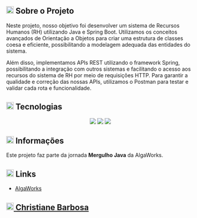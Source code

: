 <h2><img width="20px" src="https://github.com/christianebs/christianebs/assets/108686840/45469bba-2011-45d3-8d45-d03d56753e32"> Sobre o Projeto </h2>

Neste projeto, nosso objetivo foi desenvolver um sistema de Recursos Humanos (RH) utilizando Java e Spring Boot. Utilizamos os conceitos avançados de Orientação a Objetos para criar uma estrutura de classes coesa e eficiente, possibilitando a modelagem adequada das entidades do sistema.

Além disso, implementamos APIs REST utilizando o framework Spring, possibilitando a integração com outros sistemas e facilitando o acesso aos recursos do sistema de RH por meio de requisições HTTP. Para garantir a qualidade e correção das nossas APIs, utilizamos o Postman para testar e validar cada rota e funcionalidade.

<h2><img width="20px" src="https://github.com/christianebs/christianebs/assets/108686840/c3873651-a26c-4982-8a1f-61306770030e"> Tecnologias </h2>

<p align="center">
  <img src="https://img.shields.io/badge/java-0D1117?style=for-the-badge&logo=openjdk&logoColor=CC6699">
  <img src="https://img.shields.io/badge/spring-0D1117.svg?style=for-the-badge&logo=spring&logoColor=CC6699">
  <img src="https://img.shields.io/badge/Postman-0D1117?style=for-the-badge&logo=postman&logoColor=CC6699">

</p>

<h2><img width="20px" src="https://github.com/christianebs/christianebs/assets/108686840/5c7bf7c9-1183-43a0-9b86-49812dad39fc"> Informações </h2>

Este projeto faz parte da jornada **Mergulho Java** da AlgaWorks.

<h2><img width="20px" src="https://github.com/christianebs/christianebs/assets/108686840/a2e28590-7b92-43d6-bc0c-8f7461b1914c"> Links </h2>

- [AlgaWorks](https://mj.algaworks.com/)

<h2><a href="https://christianebs.github.io/curriculo/"><img width="20px" src="https://github.com/christianebs/christianebs/assets/108686840/cc4e82ab-f1fc-436a-b3d2-89d5bdb11f32"> Christiane Barbosa </a></h2>

